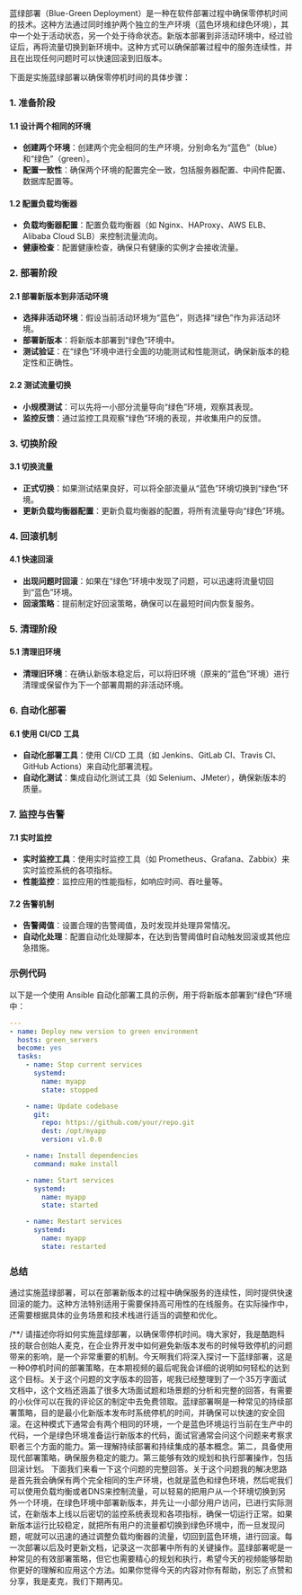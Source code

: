 蓝绿部署（Blue-Green Deployment）是一种在软件部署过程中确保零停机时间的技术。这种方法通过同时维护两个独立的生产环境（蓝色环境和绿色环境），其中一个处于活动状态，另一个处于待命状态。新版本部署到非活动环境中，经过验证后，再将流量切换到新环境中。这种方式可以确保部署过程中的服务连续性，并且在出现任何问题时可以快速回滚到旧版本。

下面是实施蓝绿部署以确保零停机时间的具体步骤：

### 1. 准备阶段

#### 1.1 设计两个相同的环境
- **创建两个环境**：创建两个完全相同的生产环境，分别命名为“蓝色”（blue）和“绿色”（green）。
- **配置一致性**：确保两个环境的配置完全一致，包括服务器配置、中间件配置、数据库配置等。

#### 1.2 配置负载均衡器
- **负载均衡器配置**：配置负载均衡器（如 Nginx、HAProxy、AWS ELB、Alibaba Cloud SLB）来控制流量流向。
- **健康检查**：配置健康检查，确保只有健康的实例才会接收流量。

### 2. 部署阶段

#### 2.1 部署新版本到非活动环境
- **选择非活动环境**：假设当前活动环境为“蓝色”，则选择“绿色”作为非活动环境。
- **部署新版本**：将新版本部署到“绿色”环境中。
- **测试验证**：在“绿色”环境中进行全面的功能测试和性能测试，确保新版本的稳定性和正确性。

#### 2.2 测试流量切换
- **小规模测试**：可以先将一小部分流量导向“绿色”环境，观察其表现。
- **监控反馈**：通过监控工具观察“绿色”环境的表现，并收集用户的反馈。

### 3. 切换阶段

#### 3.1 切换流量
- **正式切换**：如果测试结果良好，可以将全部流量从“蓝色”环境切换到“绿色”环境。
- **更新负载均衡器配置**：更新负载均衡器的配置，将所有流量导向“绿色”环境。

### 4. 回滚机制

#### 4.1 快速回滚
- **出现问题时回滚**：如果在“绿色”环境中发现了问题，可以迅速将流量切回到“蓝色”环境。
- **回滚策略**：提前制定好回滚策略，确保可以在最短时间内恢复服务。

### 5. 清理阶段

#### 5.1 清理旧环境
- **清理旧环境**：在确认新版本稳定后，可以将旧环境（原来的“蓝色”环境）进行清理或保留作为下一个部署周期的非活动环境。

### 6. 自动化部署

#### 6.1 使用 CI/CD 工具
- **自动化部署工具**：使用 CI/CD 工具（如 Jenkins、GitLab CI、Travis CI、GitHub Actions）来自动化部署流程。
- **自动化测试**：集成自动化测试工具（如 Selenium、JMeter），确保新版本的质量。

### 7. 监控与告警

#### 7.1 实时监控
- **实时监控工具**：使用实时监控工具（如 Prometheus、Grafana、Zabbix）来实时监控系统的各项指标。
- **性能监控**：监控应用的性能指标，如响应时间、吞吐量等。

#### 7.2 告警机制
- **告警阈值**：设置合理的告警阈值，及时发现并处理异常情况。
- **自动化处理**：配置自动化处理脚本，在达到告警阈值时自动触发回滚或其他应急措施。

### 示例代码

以下是一个使用 Ansible 自动化部署工具的示例，用于将新版本部署到“绿色”环境中：

```yaml
---
- name: Deploy new version to green environment
  hosts: green_servers
  become: yes
  tasks:
    - name: Stop current services
      systemd:
        name: myapp
        state: stopped

    - name: Update codebase
      git:
        repo: https://github.com/your/repo.git
        dest: /opt/myapp
        version: v1.0.0

    - name: Install dependencies
      command: make install

    - name: Start services
      systemd:
        name: myapp
        state: started

    - name: Restart services
      systemd:
        name: myapp
        state: restarted
```

### 总结

通过实施蓝绿部署，可以在部署新版本的过程中确保服务的连续性，同时提供快速回滚的能力。这种方法特别适用于需要保持高可用性的在线服务。在实际操作中，还需要根据具体的业务场景和技术栈进行适当的调整和优化。

/**/
请描述你将如何实施蓝绿部署，以确保零停机时间。嗨大家好，我是酷跑科技的联合创始人麦克，在企业界开发中如何避免新版本发布的时候导致停机的问题带来的影响，是一个非常重要的机制。今天啊我们将深入探讨一下蓝绿部署，这是一种0停机时间的部署策略，在本期视频的最后呢我会详细的说明如何轻松的达到这个目标。关于这个问题的文字版本的回答，呢我已经整理到了一个35万字面试文档中，这个文档还涵盖了很多大场面试题和场景题的分析和完整的回答，有需要的小伙伴可以在我的评论区的制定中去免费领取。蓝绿部署啊是一种常见的持续部署策略，目的是最小化新版本发布时系统停机的时间，并确保可以快速的安全回滚。在这种模式下通常会有两个相同的环境，一个是蓝色环境运行当前在生产中的代码，一个是绿色环境准备运行新版本的代码，面试官通常会问这个问题来考察求职者三个方面的能力。第一理解持续部署和持续集成的基本概念。第二，具备使用现代部署策略，确保服务稳定的能力。第三能够有效的规划和执行部署操作，包括回滚计划。
	下面我们来看一下这个问题的完整回答。关于这个问题我的解决思路是首先我会确保有两个完全相同的生产环境，也就是蓝色和绿色环境，然后呢我们可以使用负载均衡或者DNS来控制流量，可以轻易的把用户从一个环境切换到另外一个环境，在绿色环境中部署新版本，并先让一小部分用户访问，已进行实际测试，在新版本上线以后密切的监控系统表现和各项指标，确保一切运行正常。如果新版本运行比较稳定，就把所有用户的流量都切换到绿色环境中，而一旦发现问题，呢就可以迅速的通过调整负载均衡器的流量，切回到蓝色环境，进行回滚。每一次部署以后及时更新文档，记录这一次部署中所有的关键操作。蓝绿部署呢是一种常见的有效部署策略，但它也需要精心的规划和执行，希望今天的视频能够帮助你更好的理解和应用这个方法。如果你觉得今天的内容对你有帮助，别忘了点赞和分享，我是麦克，我们下期再见。
